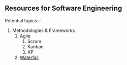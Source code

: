## Resources for Software Engineering

Potential topics--

1. Methodologies & Frameworks
    1. Agile
        1. Scrum
        2. Kanban
        3. XP
    2. [Waterfall](./Software_Engineering/Waterfall.md)